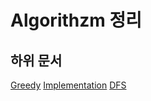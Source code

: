 # Algorithzm 정리

## 하위 문서

[Greedy](concept/Greedy_Algorithm.md)
[Implementation](concept/Implementation.md)
[DFS](concept/DFS.md)
